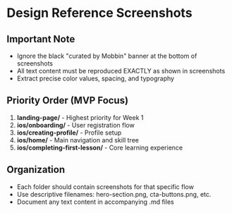 # Design Reference Screenshots

## Important Note
- Ignore the black "curated by Mobbin" banner at the bottom of screenshots
- All text content must be reproduced EXACTLY as shown in screenshots
- Extract precise color values, spacing, and typography

## Priority Order (MVP Focus)
1. **landing-page/** - Highest priority for Week 1
2. **ios/onboarding/** - User registration flow
3. **ios/creating-profile/** - Profile setup
4. **ios/home/** - Main navigation and skill tree
5. **ios/completing-first-lesson/** - Core learning experience

## Organization
- Each folder should contain screenshots for that specific flow
- Use descriptive filenames: hero-section.png, cta-buttons.png, etc.
- Document any text content in accompanying .md files
